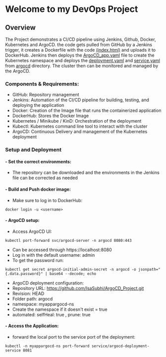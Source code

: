 # Welcome to my DevOps Project
## Overview
The Project demonstrates a CI/CD pipeline using Jenkins, Github, Docker, Kubernetes and ArgoCD. the code gets pulled from GitHub by a Jenkins trigger, it creates a Dockerfile with the code [(index.html)](index.html) and uploads it to DockerHub. Jenkins then deploys the [ArgoCD_app.yaml](argocd_app.yaml) file to create the Kubernetes namespace and deploys the [deployment.yaml](./argocd/deployment.yaml) and [service.yaml](./argocd/service.yaml) from [argocd](./argocd/) directory. The cluster then can be monitored and managed by the ArgoCD.

### Components & Requirements:
- GitHub: Repository management
- Jenkins: Automation of the CI/CD pipeline for building, testing, and deploying the application
- Docker: Creation of the Image file that runs the containerized application
- DockerHub: Stores the Docker Image
- Kubernetes / Minikube / KinD: Orchestration of the deployment
- Kubectl: Kubernetes command line tool to interact with the cluster
- ArgoCD: Continuous Delivery and management of the Kubernetes deployment

### Setup and Deployment
#### - Set the correct environments:
- The repository can be downloaded and the environments in the Jenkins file can be corrected as needed
#### - Build and Push docker image:
-  Make sure to log in to DockerHub:
```
docker login -u <username>
```
#### - ArgoCD setup:
- Access ArgoCD UI:
```
kubectl port-forward svc/argocd-server -n argocd 8080:443
```
 - Can be accessed through https://localhost:8080
 - Log in with the default username: admin
 - To get the password run:
```
kubectl get secret argocd-initial-admin-secret -n argocd -o jsonpath="{.data.password}" | base64 --decode; echo
```
- ArgoCD deployment configuration:
 - Repository URL: https://github.com/IsaSubhi/ArgoCD_Project.git
 - Revision: HEAD
 - Folder path: argocd
 - namespace: myappargocd-ns
 - Create the namespace if it doesn't exist = true
 - automated: selfHeal: true , prune: true

#### - Access the Application:
 - forward the local port to the service port of the deployment:
```
kubectl -n myappargocd-ns port-forward service/argocd-deployment-service 8081
```

